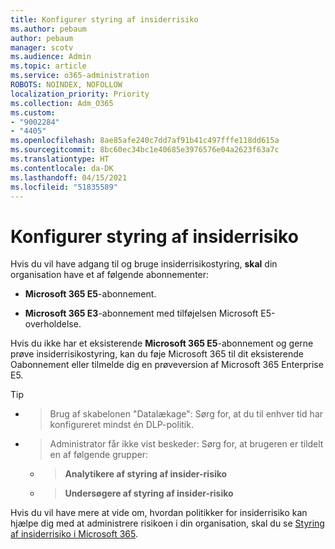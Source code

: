 ```yaml
---
title: Konfigurer styring af insiderrisiko
ms.author: pebaum
author: pebaum
manager: scotv
ms.audience: Admin
ms.topic: article
ms.service: o365-administration
ROBOTS: NOINDEX, NOFOLLOW
localization_priority: Priority
ms.collection: Adm_O365
ms.custom:
- "9002284"
- "4405"
ms.openlocfilehash: 8ae85afe240c7dd7af91b41c497fffe118dd615a
ms.sourcegitcommit: 8bc60ec34bc1e40685e3976576e04a2623f63a7c
ms.translationtype: HT
ms.contentlocale: da-DK
ms.lasthandoff: 04/15/2021
ms.locfileid: "51835589"
---
```

# <a name="set-up-insider-risk-management"></a>Konfigurer styring af insiderrisiko

Hvis du vil have adgang til og bruge insiderrisikostyring, **skal** din organisation have et af følgende abonnementer:

- **Microsoft 365 E5**-abonnement.

- **Microsoft 365 E3**-abonnement med tilføjelsen Microsoft E5-overholdelse.

Hvis du ikke har et eksisterende **Microsoft 365 E5**-abonnement og gerne prøve insiderrisikostyring, kan du føje Microsoft 365 til dit eksisterende Oabonnement eller tilmelde dig en prøveversion af Microsoft 365 Enterprise E5.

> [!TIP]
- > Brug af skabelonen "Datalækage": Sørg for, at du til enhver tid har konfigureret mindst én DLP-politik.
- > Administrator får ikke vist beskeder: Sørg for, at brugeren er tildelt en af følgende grupper:
    - >**Analytikere af styring af insider-risiko**
    - >**Undersøgere af styring af insider-risiko**

Hvis du vil have mere at vide om, hvordan politikker for insiderrisiko kan hjælpe dig med at administrere risikoen i din organisation, skal du se [Styring af insiderrisiko i Microsoft 365](https://go.microsoft.com/fwlink/?linkid=2123907).
